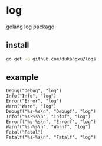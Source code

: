 # log
golang log package

## install
```bash
go get -u github.com/dukangxu/logs
```

## example
```golang
Debug("Debug", "log")
Info("Info", "log")
Error("Error", "log")
Warn("Warn", "log")
Debugf("%s-%s\n", "Debugf", "log")
Infof("%s-%s\n", "Infof", "log")
Errorf("%s-%s\n", "Errorf", "log")
Warnf("%s-%s\n", "Warnf", "log")
Fatal("Fatal")
Fatalf("%s-%s\n", "Fatalf", "log")
```
